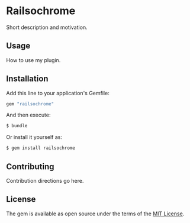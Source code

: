 # Railsochrome
Short description and motivation.

## Usage
How to use my plugin.

## Installation
Add this line to your application's Gemfile:

```ruby
gem "railsochrome"
```

And then execute:
```bash
$ bundle
```

Or install it yourself as:
```bash
$ gem install railsochrome
```

## Contributing
Contribution directions go here.

## License
The gem is available as open source under the terms of the [MIT License](https://opensource.org/licenses/MIT).
